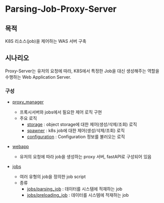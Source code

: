 # Parsing-Job-Proxy-Server

## 목적

K8S 리소스(job)을 제어하는 WAS 서버 구축

## 시나리오

Proxy-Server는 유저의 요청에 따라,
K8S에서 특정한 Job을 대신 생성해주는 역할을 수행하는 Web Application Server.

### 구성

* [proxy_manager](proxy_manager/)
    * 프록시서버와 jobs에서 필요한 제어 로직 구현
    * 주요 로직
        * [storage](proxy_manager/storage.py) : object storage에 대한 제어(생성/삭제/조회) 로직
        * [spawner](proxy_manager/spawner/spawner.py) : k8s job에 대한 제어(생성/삭제/조회) 로직
        * [configuration](proxy_manager/configuration/) : Configuration 정보를 불러오는 로직

* [webapp](webapp/README.md)
    * 유저의 요청에 따라 job을 생성하는 proxy 서버, fastAPI로 구성되어 있음

* [jobs](jobs/README.md)
    * 여러 유형의 job을 정의한 job script
    * 종류
        * [jobs/parsing_job](jobs/parsing_job/README.md) : 데이터를 시스템에 적재하는 job
        * [jobs/preloading_job](jobs/preloading_job/README.md) : 데이터를 시스템에 적재하는 job

